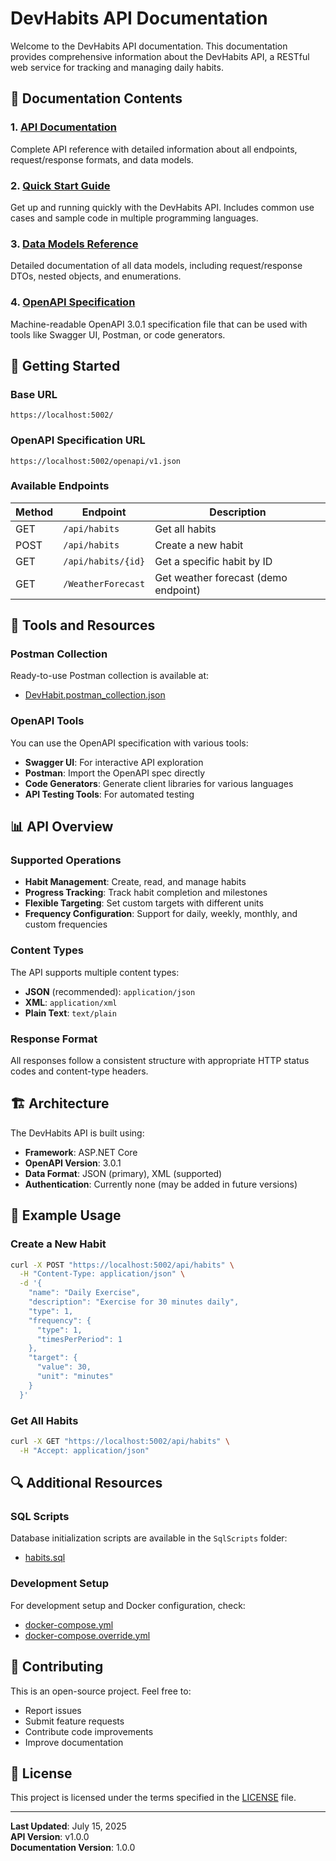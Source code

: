 # DevHabits API Documentation

Welcome to the DevHabits API documentation. This documentation provides comprehensive information about the DevHabits API, a RESTful web service for tracking and managing daily habits.

## 📖 Documentation Contents

### 1. [API Documentation](./api-documentation.md)

Complete API reference with detailed information about all endpoints, request/response formats, and data models.

### 2. [Quick Start Guide](./quick-start-guide.md)

Get up and running quickly with the DevHabits API. Includes common use cases and sample code in multiple programming languages.

### 3. [Data Models Reference](./data-models.md)

Detailed documentation of all data models, including request/response DTOs, nested objects, and enumerations.

### 4. [OpenAPI Specification](./openapi-spec.json)

Machine-readable OpenAPI 3.0.1 specification file that can be used with tools like Swagger UI, Postman, or code generators.

## 🚀 Getting Started

### Base URL

```
https://localhost:5002/
```

### OpenAPI Specification URL

```
https://localhost:5002/openapi/v1.json
```

### Available Endpoints

| Method | Endpoint           | Description                          |
| ------ | ------------------ | ------------------------------------ |
| GET    | `/api/habits`      | Get all habits                       |
| POST   | `/api/habits`      | Create a new habit                   |
| GET    | `/api/habits/{id}` | Get a specific habit by ID           |
| GET    | `/WeatherForecast` | Get weather forecast (demo endpoint) |

## 🔧 Tools and Resources

### Postman Collection

Ready-to-use Postman collection is available at:

- [DevHabit.postman_collection.json](../PostmanCollections/DevHabit.postman_collection.json)

### OpenAPI Tools

You can use the OpenAPI specification with various tools:

- **Swagger UI**: For interactive API exploration
- **Postman**: Import the OpenAPI spec directly
- **Code Generators**: Generate client libraries for various languages
- **API Testing Tools**: For automated testing

## 📊 API Overview

### Supported Operations

- **Habit Management**: Create, read, and manage habits
- **Progress Tracking**: Track habit completion and milestones
- **Flexible Targeting**: Set custom targets with different units
- **Frequency Configuration**: Support for daily, weekly, monthly, and custom frequencies

### Content Types

The API supports multiple content types:

- **JSON** (recommended): `application/json`
- **XML**: `application/xml`
- **Plain Text**: `text/plain`

### Response Format

All responses follow a consistent structure with appropriate HTTP status codes and content-type headers.

## 🏗️ Architecture

The DevHabits API is built using:

- **Framework**: ASP.NET Core
- **OpenAPI Version**: 3.0.1
- **Data Format**: JSON (primary), XML (supported)
- **Authentication**: Currently none (may be added in future versions)

## 📝 Example Usage

### Create a New Habit

```bash
curl -X POST "https://localhost:5002/api/habits" \
  -H "Content-Type: application/json" \
  -d '{
    "name": "Daily Exercise",
    "description": "Exercise for 30 minutes daily",
    "type": 1,
    "frequency": {
      "type": 1,
      "timesPerPeriod": 1
    },
    "target": {
      "value": 30,
      "unit": "minutes"
    }
  }'
```

### Get All Habits

```bash
curl -X GET "https://localhost:5002/api/habits" \
  -H "Accept: application/json"
```

## 🔍 Additional Resources

### SQL Scripts

Database initialization scripts are available in the `SqlScripts` folder:

- [habits.sql](../SqlScripts/habits.sql)

### Development Setup

For development setup and Docker configuration, check:

- [docker-compose.yml](../docker-compose.yml)
- [docker-compose.override.yml](../docker-compose.override.yml)

## 🤝 Contributing

This is an open-source project. Feel free to:

- Report issues
- Submit feature requests
- Contribute code improvements
- Improve documentation

## 📄 License

This project is licensed under the terms specified in the [LICENSE](../LICENSE) file.

---

**Last Updated**: July 15, 2025  
**API Version**: v1.0.0  
**Documentation Version**: 1.0.0
